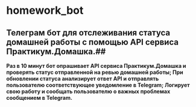 # homework_bot
## Телеграм бот для отслеживания статуса домашней работы с помощью API сервиса Практикум.Домашка.##
**Раз в 10 минут бот опрашивает API сервиса Практикум.Домашка и проверять статус отправленной на ревью домашней работы;
При обновлении статуса анализирует ответ API и отправлять пользователю соответствующее уведомление в Telegram;
Логирует свою работу и сообщать пользователю о важных проблемах сообщением в Telegram.**
